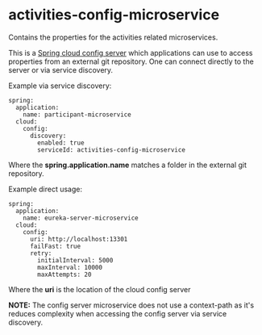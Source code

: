 # activities-config-microservice

Contains the properties for the activities related microservices.

This is a [Spring cloud config server](https://cloud.spring.io/spring-cloud-config/spring-cloud-config.html#_spring_cloud_config_server) which applications can use to access properties from an external git repository.
One can connect directly to the server or via service discovery.

Example via service discovery:

```
spring:
  application:
    name: participant-microservice
  cloud:
    config:
      discovery:
        enabled: true
        serviceId: activities-config-microservice
```
Where the __spring.application.name__ matches a folder in the external git repository.

Example direct usage:

```
spring:
  application:
    name: eureka-server-microservice
  cloud:
    config:
      uri: http://localhost:13301
      failFast: true
      retry:
        initialInterval: 5000
        maxInterval: 10000
        maxAttempts: 20
```
Where the __uri__ is the location of the cloud config server 

__NOTE:__ The config server microservice does not use a context-path as it's reduces complexity when accessing the config server via service discovery.

